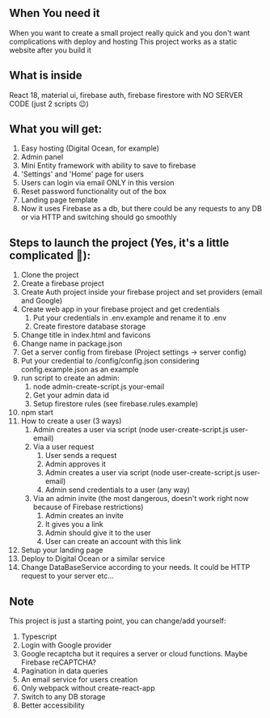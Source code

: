 ## When You need it
When you want to create a small project really quick and you don't want complications with deploy and hosting
This project works as a static website after you build it

## What is inside
React 18, material ui, firebase auth, firebase firestore with NO SERVER CODE (just 2 scripts 😉)

## What you will get:
1. Easy hosting (Digital Ocean, for example)
2. Admin panel
3. Mini Entity framework with ability to save to firebase
4. 'Settings' and 'Home' page for users
5. Users can login via email ONLY in this version
6. Reset password functionality out of the box
7. Landing page template
8. Now it uses Firebase as a db, but there could be any requests to any DB or via HTTP and switching should go smoothly


##  Steps to launch the project (Yes, it's a little complicated 🥺):

1. Clone the project
2. Create a firebase project
3. Create Auth project inside your firebase project and set providers (email and Google)
4. Create web app in your firebase project and get credentials
    1. Put your credentials in .env.example and rename it to .env
    2. Create firestore database storage
5. Change title in index.html and favicons
6. Change name in package.json
7. Get a server config from firebase (Project settings -> server config)
8. Put your credential to /config/config.json considering config.example.json as an example
9. run script to create an admin:
   1. node admin-create-script.js your-email 
   2. Get your admin data id
   3. Setup firestore rules (see firebase.rules.example)
10. npm start
11. How to create a user (3 ways)
    1. Admin creates a user via script (node user-create-script.js user-email)
    2. Via a user request
       1. User sends a request
       2. Admin approves it
       3. Admin creates a user via script (node user-create-script.js user-email)
       4. Admin send credentials to a user (any way)
    3. Via an admin invite (the most dangerous, doesn't work right now because of Firebase restrictions)
       1. Admin creates an invite
       2. It gives you a link
       3. Admin should give it to the user
       4. User can create an account with this link
12. Setup your landing page
13. Deploy to Digital Ocean or a similar service
14. Change DataBaseService according to your needs. It could be HTTP request to your server etc...

## Note
This project is just a starting point, you can change/add yourself:
1. Typescript
2. Login with Google provider
3. Google recaptcha but it requires a server or cloud functions. Maybe Firebase reCAPTCHA?
4. Pagination in data queries
5. An email service for users creation
6. Only webpack without create-react-app
7. Switch to any DB storage
8. Better accessibility
